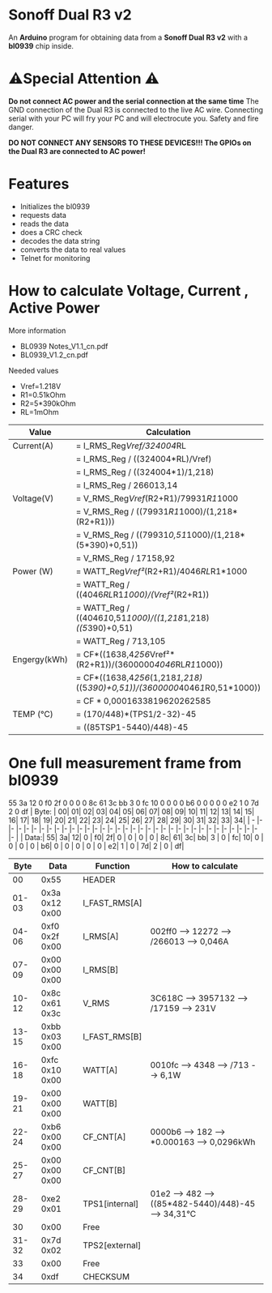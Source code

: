 #  Sonoff Dual R3 v2

An **Arduino** program for obtaining data from a **Sonoff Dual R3 v2**  with a **bl0939** chip inside.

# ⚠️️Special Attention ⚠️️

**Do not connect AC power and the serial connection at the same time**
The GND connection of the Dual R3 is connected to the live AC wire.
Connecting serial with your PC will fry your PC and will electrocute you.
Safety and fire danger.

**DO NOT CONNECT ANY SENSORS TO THESE DEVICES!!! The GPIOs on the Dual R3 are connected to AC power!**



#  Features

 - Initializes the bl0939
 - requests data
 - reads the data 
 - does a CRC check
 - decodes the data string
 - converts the data to real values
 - Telnet for monitoring




# How to calculate Voltage, Current , Active Power
   
   More information
  - BL0939 Notes_V1.1_cn.pdf
  - BL0939_V1.2_cn.pdf
  
   Needed values
  - Vref=1.218V
   - R1=0.51kOhm
   - R2=5*390kOhm
  - RL=1mOhm
   
| Value | Calculation |
| ------ | ------ |
|  Current(A)|  = I_RMS_Reg*Vref/324004*RL|
|        |      = I_RMS_Reg / ((324004*RL)/Vref)
|   |              = I_RMS_Reg / ((324004*1)/1,218)
||              = I_RMS_Reg / 266013,14
 |  Voltage(V)|  = V_RMS_Reg*Vref*(R2+R1)/79931*R1*1000
 | |= V_RMS_Reg / ((79931*R1*1000)/(1,218*(R2+R1)))
 | |= V_RMS_Reg / ((79931*0,51*1000)/(1,218*(5*390)+0,51))
 |  |= V_RMS_Reg / 17158,92
 | Power (W)|   = WATT_Reg*Vref²*(R2+R1)/4046*RL*R1*1000
||  = WATT_Reg / ((4046*RL*R1*1000)/(Vref²*(R2+R1))
||   = WATT_Reg / ((4046*1*0,51*1000)/((1,218*1,218)*((5*390)+0,51)
||       = WATT_Reg / 713,105
| Engergy(kWh)|= CF*((1638,4*256*Vref²*(R2+R1))/(3600000*4046*RL*R1*1000))
||       = CF*((1638,4*256*(1,218*1,218)*((5*390)+0,51))/(3600000*4046*1*R0,51*1000))
||       = CF * 0,0001633819620262585
| TEMP (°C) |  = (170/448)*(TPS1/2-32)-45
|   | = ((85TSP1-5440)/448)-45
               
 # One full measurement frame from bl0939
55 3a 12 0  f0 2f 0  0  0  0  8c 61 3c bb 3  0  fc 10 0  0  0  0  b6 0  0  0  0  0  e2 1  0  7d 2  0  df
|  Byte: | 00| 01| 02| 03| 04| 05| 06| 07| 08| 09| 10| 11| 12| 13| 14| 15| 16| 17| 18| 19| 20| 21| 22| 23| 24| 25| 26| 27| 28| 29| 30| 31| 32| 33| 34|
| - |- |- |- |- |- |- |- |- |- |- |- |- |- |- |- |- |- |- |- |- |- |- |- |- |- |- |- |- |- |- |- |- |- |- |- | 
|  Data:|  55| 3a| 12| 0 | f0| 2f| 0 | 0 | 0 | 0 | 8c| 61| 3c| bb| 3 | 0 | fc| 10| 0 | 0 | 0 | 0 | b6| 0 | 0 | 0 | 0 | 0 | e2| 1 | 0 | 7d| 2 | 0 | df|
  
  
 | Byte | Data |          Function |     How to calculate|
 | -----|---      |--------------      |----------|
 | 00|    0x55|           HEADER
  |01-03| 0x3a 0x12 0x00| I_FAST_RMS[A]
  |04-06| 0xf0 0x2f 0x00 |I_RMS[A] |     002ff0 --> 12272   --> /266013                --> 0,046A
  |07-09 |0x00 0x00 0x00| I_RMS[B]
  |10-12 |0x8c 0x61 0x3c| V_RMS     |    3C618C --> 3957132 --> /17159                 --> 231V
  |13-15 |0xbb 0x03 0x00 |I_FAST_RMS[B]
  |16-18 |0xfc 0x10 0x00 |WATT[A] |      0010fc --> 4348    --> /713                   --> 6,1W
  |19-21| 0x00 0x00 0x00| WATT[B]
  |22-24| 0xb6 0x00 0x00| CF_CNT[A] |    0000b6 --> 182     --> *0.000163              --> 0,0296kWh
  |25-27| 0x00 0x00 0x00| CF_CNT[B]
  |28-29| 0xe2 0x01     | TPS1[internal] | 01e2 --> 482     --> ((85*482-5440)/448)-45 --> 34,31°C
  |30|    0x00      |     Free
 | 31-32| 0x7d 0x02    |  TPS2[external]
  |33   | 0x00 |          Free
|  34    |0xdf    |       CHECKSUM

